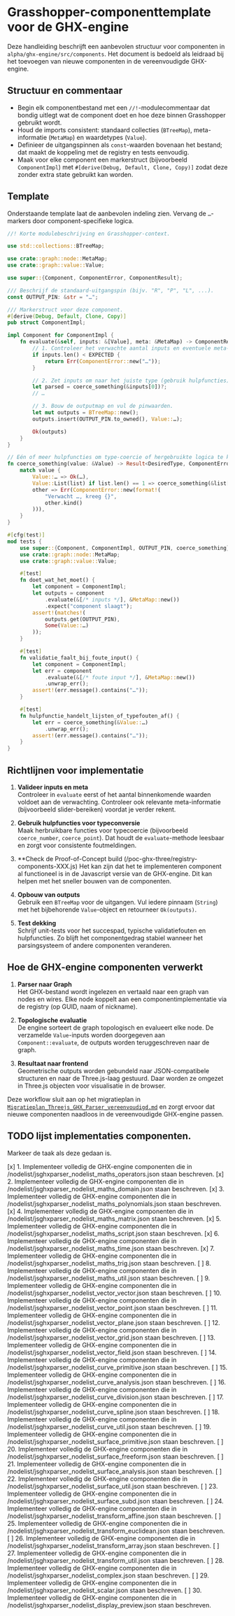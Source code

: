 # Grasshopper-componenttemplate voor de GHX-engine

Deze handleiding beschrijft een aanbevolen structuur voor componenten in `alpha/ghx-engine/src/components`.
Het document is bedoeld als leidraad bij het toevoegen van nieuwe componenten in de vereenvoudigde GHX-engine.

## Structuur en commentaar

* Begin elk componentbestand met een `//!`-modulecommentaar dat bondig uitlegt wat de component doet en hoe deze binnen Grasshopper gebruikt wordt.
* Houd de imports consistent: standaard collecties (`BTreeMap`), meta-informatie (`MetaMap`) en waardetypes (`Value`).
* Definieer de uitgangspinnen als `const`-waarden bovenaan het bestand; dat maakt de koppeling met de registry en tests eenvoudig.
* Maak voor elke component een markerstruct (bijvoorbeeld `ComponentImpl`) met `#[derive(Debug, Default, Clone, Copy)]` zodat deze zonder extra state gebruikt kan worden.

## Template

Onderstaande template laat de aanbevolen indeling zien. Vervang de `…`-markers door component-specifieke logica.

```rust
//! Korte modulebeschrijving en Grasshopper-context.

use std::collections::BTreeMap;

use crate::graph::node::MetaMap;
use crate::graph::value::Value;

use super::{Component, ComponentError, ComponentResult};

/// Beschrijf de standaard-uitgangspin (bijv. "R", "P", "L", ...).
const OUTPUT_PIN: &str = "…";

/// Markerstruct voor deze component.
#[derive(Debug, Default, Clone, Copy)]
pub struct ComponentImpl;

impl Component for ComponentImpl {
    fn evaluate(&self, inputs: &[Value], meta: &MetaMap) -> ComponentResult {
        // 1. Controleer het verwachte aantal inputs en eventuele meta-vereisten.
        if inputs.len() < EXPECTED {
            return Err(ComponentError::new("…"));
        }

        // 2. Zet inputs om naar het juiste type (gebruik hulpfuncties).
        let parsed = coerce_something(&inputs[0])?;
        // …

        // 3. Bouw de outputmap en vul de pinwaarden.
        let mut outputs = BTreeMap::new();
        outputs.insert(OUTPUT_PIN.to_owned(), Value::…);

        Ok(outputs)
    }
}

// Eén of meer hulpfuncties om type-coercie of hergebruikte logica te kapselen.
fn coerce_something(value: &Value) -> Result<DesiredType, ComponentError> {
    match value {
        Value::… => Ok(…),
        Value::List(list) if list.len() == 1 => coerce_something(&list[0]),
        other => Err(ComponentError::new(format!(
            "Verwacht …, kreeg {}",
            other.kind()
        ))),
    }
}

#[cfg(test)]
mod tests {
    use super::{Component, ComponentImpl, OUTPUT_PIN, coerce_something};
    use crate::graph::node::MetaMap;
    use crate::graph::value::Value;

    #[test]
    fn doet_wat_het_moet() {
        let component = ComponentImpl;
        let outputs = component
            .evaluate(&[/* inputs */], &MetaMap::new())
            .expect("component slaagt");
        assert!(matches!(
            outputs.get(OUTPUT_PIN),
            Some(Value::…)
        ));
    }

    #[test]
    fn validatie_faalt_bij_foute_input() {
        let component = ComponentImpl;
        let err = component
            .evaluate(&[/* foute input */], &MetaMap::new())
            .unwrap_err();
        assert!(err.message().contains("…"));
    }

    #[test]
    fn hulpfunctie_handelt_lijsten_of_typefouten_af() {
        let err = coerce_something(&Value::…)
            .unwrap_err();
        assert!(err.message().contains("…"));
    }
}
```

## Richtlijnen voor implementatie

1. **Valideer inputs en meta**  
   Controleer in `evaluate` eerst of het aantal binnenkomende waarden voldoet aan de verwachting. Controleer ook relevante meta-informatie (bijvoorbeeld slider-bereiken) voordat je verder rekent.

2. **Gebruik hulpfuncties voor typeconversie**  
   Maak herbruikbare functies voor typecoercie (bijvoorbeeld `coerce_number`, `coerce_point`). Dat houdt de `evaluate`-methode leesbaar en zorgt voor consistente foutmeldingen.

3. **Check de Proof-of-Concept build (/poc-ghx-three/registry-components-XXX.js)
   Het kan zijn dat het te implementeren component al functioneel is in de Javascript versie van de GHX-engine. Dit kan helpen met het sneller bouwen van de componenten.

4. **Opbouw van outputs**  
   Gebruik een `BTreeMap` voor de uitgangen. Vul iedere pinnaam (`String`) met het bijbehorende `Value`-object en retourneer `Ok(outputs)`.

5. **Test dekking**  
   Schrijf unit-tests voor het succespad, typische validatiefouten en hulpfuncties. Zo blijft het componentgedrag stabiel wanneer het parsingsysteem of andere componenten veranderen.

## Hoe de GHX-engine componenten verwerkt

1. **Parser naar Graph**  
   Het GHX-bestand wordt ingelezen en vertaald naar een graph van nodes en wires. Elke node koppelt aan een componentimplementatie via de registry (op GUID, naam of nickname).

2. **Topologische evaluatie**  
   De engine sorteert de graph topologisch en evalueert elke node. De verzamelde `Value`-inputs worden doorgegeven aan `Component::evaluate`, de outputs worden teruggeschreven naar de graph.

3. **Resultaat naar frontend**  
   Geometrische outputs worden gebundeld naar JSON-compatibele structuren en naar de Three.js-laag gestuurd. Daar worden ze omgezet in Three.js objecten voor visualisatie in de browser.

Deze workflow sluit aan op het migratieplan in [`Migratieplan_Threejs_GHX_Parser_vereenvoudigd.md`](./Migratieplan_Threejs_GHX_Parser_vereenvoudigd.md) en zorgt ervoor dat nieuwe componenten naadloos in de vereenvoudigde GHX-engine passen.

## TODO lijst implementaties componenten.
Markeer de taak als deze gedaan is.

[x] 1. Implementeer volledig de GHX-engine componenten die in /nodelist/jsghxparser_nodelist_maths_operators.json staan beschreven.
[x] 2. Implementeer volledig de GHX-engine componenten die in /nodelist/jsghxparser_nodelist_maths_domain.json staan beschreven.
[x] 3. Implementeer volledig de GHX-engine componenten die in /nodelist/jsghxparser_nodelist_maths_polynomials.json staan beschreven.
[x] 4. Implementeer volledig de GHX-engine componenten die in /nodelist/jsghxparser_nodelist_maths_matrix.json staan beschreven.
[x] 5. Implementeer volledig de GHX-engine componenten die in /nodelist/jsghxparser_nodelist_maths_script.json staan beschreven.
[x] 6. Implementeer volledig de GHX-engine componenten die in /nodelist/jsghxparser_nodelist_maths_time.json staan beschreven.
[x] 7. Implementeer volledig de GHX-engine componenten die in /nodelist/jsghxparser_nodelist_maths_trig.json staan beschreven.
[ ] 8. Implementeer volledig de GHX-engine componenten die in /nodelist/jsghxparser_nodelist_maths_util.json staan beschreven.
[ ] 9. Implementeer volledig de GHX-engine componenten die in /nodelist/jsghxparser_nodelist_vector_vector.json staan beschreven.
[ ] 10. Implementeer volledig de GHX-engine componenten die in /nodelist/jsghxparser_nodelist_vector_point.json staan beschreven.
[ ] 11. Implementeer volledig de GHX-engine componenten die in /nodelist/jsghxparser_nodelist_vector_plane.json staan beschreven.
[ ] 12. Implementeer volledig de GHX-engine componenten die in /nodelist/jsghxparser_nodelist_vector_grid.json staan beschreven.
[ ] 13. Implementeer volledig de GHX-engine componenten die in /nodelist/jsghxparser_nodelist_vector_field.json staan beschreven.
[ ] 14. Implementeer volledig de GHX-engine componenten die in /nodelist/jsghxparser_nodelist_curve_primitive.json staan beschreven.
[ ] 15. Implementeer volledig de GHX-engine componenten die in /nodelist/jsghxparser_nodelist_curve_analysis.json staan beschreven.
[ ] 16. Implementeer volledig de GHX-engine componenten die in /nodelist/jsghxparser_nodelist_curve_division.json staan beschreven.
[ ] 17. Implementeer volledig de GHX-engine componenten die in /nodelist/jsghxparser_nodelist_curve_spline.json staan beschreven.
[ ] 18. Implementeer volledig de GHX-engine componenten die in /nodelist/jsghxparser_nodelist_curve_util.json staan beschreven.
[ ] 19. Implementeer volledig de GHX-engine componenten die in /nodelist/jsghxparser_nodelist_surface_primitive.json staan beschreven.
[ ] 20. Implementeer volledig de GHX-engine componenten die in /nodelist/jsghxparser_nodelist_surface_freeform.json staan beschreven.
[ ] 21. Implementeer volledig de GHX-engine componenten die in /nodelist/jsghxparser_nodelist_surface_analysis.json staan beschreven.
[ ] 22. Implementeer volledig de GHX-engine componenten die in /nodelist/jsghxparser_nodelist_surface_util.json staan beschreven.
[ ] 23. Implementeer volledig de GHX-engine componenten die in /nodelist/jsghxparser_nodelist_surface_subd.json staan beschreven.
[ ] 24. Implementeer volledig de GHX-engine componenten die in /nodelist/jsghxparser_nodelist_transform_affine.json staan beschreven.
[ ] 25. Implementeer volledig de GHX-engine componenten die in /nodelist/jsghxparser_nodelist_transform_euclidean.json staan beschreven.
[ ] 26. Implementeer volledig de GHX-engine componenten die in /nodelist/jsghxparser_nodelist_transform_array.json staan beschreven.
[ ] 27. Implementeer volledig de GHX-engine componenten die in /nodelist/jsghxparser_nodelist_transform_util.json staan beschreven.
[ ] 28. Implementeer volledig de GHX-engine componenten die in /nodelist/jsghxparser_nodelist_complex.json staan beschreven.
[ ] 29. Implementeer volledig de GHX-engine componenten die in /nodelist/jsghxparser_nodelist_scalar.json staan beschreven.
[ ] 30. Implementeer volledig de GHX-engine componenten die in /nodelist/jsghxparser_nodelist_display_preview.json staan beschreven.
